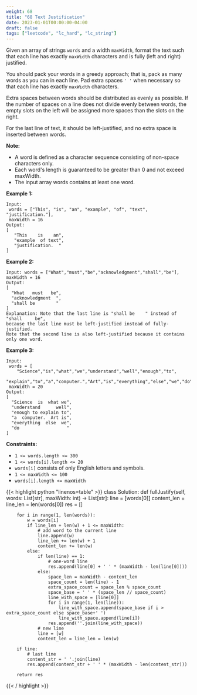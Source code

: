 ```yaml
---
weight: 68
title: "68 Text Justification"
date: 2023-01-01T00:00:00-04:00
draft: false
tags: ["leetcode", "lc_hard", "lc_string"]
---
```


Given an array of strings `words` and a width `maxWidth`, format the text such that each line has exactly `maxWidth` characters and is fully (left and right) justified.

You should pack your words in a greedy approach; that is, pack as many words as you can in each line. Pad extra spaces `' '` when necessary so that each line has exactly `maxWidth` characters.

Extra spaces between words should be distributed as evenly as possible. If the number of spaces on a line does not divide evenly between words, the empty slots on the left will be assigned more spaces than the slots on the right.

For the last line of text, it should be left-justified, and no extra space is inserted between words.

**Note:**
- A word is defined as a character sequence consisting of non-space characters only.
- Each word's length is guaranteed to be greater than 0 and not exceed maxWidth.
- The input array words contains at least one word.

**Example 1:**
```
Input:
 words = ["This", "is", "an", "example", "of", "text", "justification."],
 maxWidth = 16
Output:
[
   "This    is    an",
   "example  of text",
   "justification.  "
]
```
**Example 2:**
```
Input: words = ["What","must","be","acknowledgment","shall","be"], maxWidth = 16
Output:
[
  "What   must   be",
  "acknowledgment  ",
  "shall be        "
]
Explanation: Note that the last line is "shall be    " instead of "shall     be",
because the last line must be left-justified instead of fully-justified.
Note that the second line is also left-justified because it contains only one word.
```
**Example 3:**
```
Input:
 words = [
    "Science","is","what","we","understand","well","enough","to",
    "explain","to","a","computer.","Art","is","everything","else","we","do"],
 maxWidth = 20
Output:
[
  "Science  is  what we",
  "understand      well",
  "enough to explain to",
  "a  computer.  Art is",
  "everything  else  we",
  "do                  "
]
```

**Constraints:**
- `1 <= words.length <= 300`
- `1 <= words[i].length <= 20`
- `words[i]` consists of only English letters and symbols.
- `1 <= maxWidth <= 100`
- `words[i].length <= maxWidth`

<div class="tabs"></div>
<div class="tab-content">
<div id="python" class="lang">
{{< highlight python "linenos=table" >}}
class Solution:
    def fullJustify(self, words: List[str], maxWidth: int) -> List[str]:
        line = [words[0]]
        content_len = line_len = len(words[0])
        res = []

        for i in range(1, len(words)):
            w = words[i]
            if line_len + len(w) + 1 <= maxWidth:
                # add word to the current line
                line.append(w)
                line_len += len(w) + 1
                content_len += len(w)
            else:
                if len(line) == 1:
                    # one-word line
                    res.append(line[0] + ' ' * (maxWidth - len(line[0])))
                else:
                    space_len = maxWidth - content_len
                    space_count = len(line) - 1
                    extra_space_count = space_len % space_count
                    space_base = ' ' * (space_len // space_count)
                    line_with_space = [line[0]]
                    for i in range(1, len(line)):
                        line_with_space.append(space_base if i > extra_space_count else space_base+' ')
                        line_with_space.append(line[i])
                    res.append(''.join(line_with_space))
                # new line
                line = [w]
                content_len = line_len = len(w)

        if line:
            # last line
            content_str = ' '.join(line)
            res.append(content_str + ' ' * (maxWidth - len(content_str)))

        return res
{{< / highlight >}}
</div>
</div>
